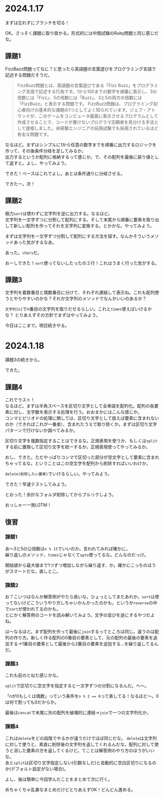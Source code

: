 # 2024.1.17
まずは忘れずにブランチを切る！  

OK。さっそく課題に取り掛かる。形式的には中間試験のRuby問題と同じ感じだな。

## 課題1
FizzBazz問題ってなに？と思ったら英語圏の言葉遊びをプログラミング言語で記述する問題だそうだ。

>FizzBuzz問題とは、英語圏の言葉遊びである「Fizz Buzz」をプログラミング言語で記述する行為です。1から100までの数字を順番に表示し、3の倍数には「Fizz」、5の倍数には「Buzz」、3と5の両方の倍数には「FizzBuzz」と表示する問題です。﻿
>FizzBuzz問題は、プログラミング初心者向けの基本的な課題の1つとしてよく知られています。ジェフ・アトウッドが、このゲームをコンピュータ画面に表示させるプログラムとして作成させることで、コードが書けないプログラマ志願者を見分ける手法として提唱しました。未経験エンジニアの採用試験でも採用されているほど有名な問題です。

なるほど。まずはシンプルに1から任意の数字までを順番に出力するロジックを作って、その後条件分岐を足してみるか。  
出力するというか配列に格納するって感じか。で、その配列を最後に戻り値として返すと。よし、やってみよう。

できた！ベースはこれでよし。あとは条件通りに分岐させる。

できたー。次！

## 課題2
極力`sort`は使わずに文字列を逆に出力する。なるほど。  
文字列を一文字ずつに分割して配列にする。そして末尾から順番に要素を取り出して新しい配列を作ってそれを文字列に変換する。とかかな。やってみよう。

まずは文字列を一文字ずつ分割して配列にする方法を探す。なんかそういうメソッドあった気がするなあ。

あった。`chars`だ。

おーしできた！`sort`使ってないしたったの２行！これはうまく行った気がする。

## 課題3
文字列を着数番目と偶数番目に分けて、それぞれ連結して表示ね。これも配列使うとやりやすいのかな？それか文字列のメソッドでなんかいいのあるか？

`文字列[n]`でn番目の文字列を取りだせるらしい。これと`times`使えばいけるかな？
とりあえずその方針でまずはやってみよう。

今日はここまで。明日続きやる。

# 2024.1.18
課題3の続きから。

できた。

## 課題4
これでラスト！  
なるほど。まずは半角スペースを区切り文字として全単語を配列化。配列の各要素に対し、文字数を表示する処理を行う。おおまかにはこんな感じか。  
コンマとピリオドの処理に関しては、区切り文字として扱えば要素に含まれないのか（できればこれが一番楽）、含まれたうえで取り除くか。まずは区切り文字パターンで行けないか調べてみるか。

区切り文字を複数指定することはできるな。正規表現を使うか、もしくは`split`する前に置換して区切り文字を統一するか。正規表現使ってやってみるか。

おし、できた。ただやっぱりコンマで区切った部分が空文字として要素に含まれちゃってるな。ということはこの空文字を配列から削除すればいいわけか。

`delete(削除したい要素)`でいけるらしい。やってみよう。

できた！早速テストしてみよう。

とおった！余計なフォルダ削除してからプルリクしよう。

おっしゃー一発LGTM！

## 復習
### 課題1
あ〜3と5の公倍数は`n % 15`でいいのか。言われてみれば確かに。  
繰り返しのメソッド、`times`じゃなくて`upto`使ってるな。どんなのだっけ。

開始値から最大値まで1つずつ増加しながら繰り返す、か。確かにこっちのほうがスマートだな。直しとこ。

### 課題2
お？こいつはなんか解答例がやたら長いな。ひょっとしてまたあれか。`sort`は使ってないけどこういうやり方しちゃいかんかったのかも。というか`reverse`の中で`sort`が使われてるのかも。  
とにかく解答例のコードを読み解いてみよう。文字の並びを逆にするやつだよね。

は〜なるほど。まず配列を作って最後に`join`するってところは同じ。違うのは配列の作り方。新しく作る配列の0番目の要素として、元の配列の最後の要素を追加する→1番目の要素として最後から2番目の要素を追加する…を繰り返してるんだ。

### 課題3
これも前のと似た感じかな。

`split`で区切りに空文字を指定すると一文字ずつの分割になるんだ。へ〜。

「nが0もしくは偶数」っていう条件を`n % 2 == 0`って表してる！なるほど〜。0は何で割っても0だからか。

最後は`concat`で末尾に別の配列を破壊的に連結→`join`で一つの文字列化か。

### 課題4
これは`delete`をどの段階でやるかが違うだけでほぼ同じだな。
`delete`は文字列に対して使うと、素直に削除後の文字列を返してくれるんだな。配列に対して使うと消した要素の方を返してくるけど。てことは解答例のやり方のほうがいいな。  
あと`split`は区切り文字指定しない(引数なしだ)と自動的に空白区切りになるのか(デフォルト設定がない場合)。

よし、後は簡単に今回学んだことをまとめて次に行く。

めちゃくちゃ乱暴なまとめだけどとりあえずOK！どんどん進める。